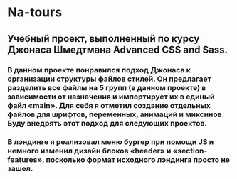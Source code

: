 # Na-tours
## Учебный проект, выполненный по курсу Джонаса Шмедтмана Advanced CSS and Sass.
### В данном проекте понравился подход Джонаса к организации структуры файлов стилей. Он предлагает разделить все файлы на 5 групп (в данном проекте) в зависимости от назначения и импортирует их в единый файл «main». Для себя я отметил создание отдельных файлов для шрифтов, переменных, анимаций и миксинов. Буду внедрять этот подход для следующих проектов.
### В лэндинге я реализовал меню бургер при помощи JS и немного изменил дизайн блоков «header» и «section-features», посколько формат исходного лэндинга просто не зашел.
